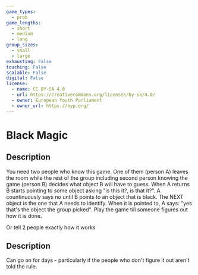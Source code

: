 ```yaml
---
game_types:
  - prob
game_lengths:
  - short
  - medium
  - long
group_sizes:
  - small
  - large
exhausting: False
touching: False
scalable: False
digital: False
license:
  - name: CC BY-SA 4.0
  - url: https://creativecommons.org/licenses/by-sa/4.0/
  - owner: European Youth Parliament
  - owner_url: https://eyp.org/
---
```

# Black Magic

## Description
You need two people who know this game. One of them (person A) leaves the
room while the rest of the group including second person knowing the game (person B) decides what object B will have to guess. When A returns B starts pointing to some object asking "is this it?, is that it?". A countinuously says no until B points to an object that is black. The NEXT object is the one that A needs to identify. When it is pointed to, A says: "yes that's the object the group picked". Play the game till someone figures out how it is done.

Or tell 2 people exactly how it works

## Description
Can go on for days - particularly if the people who don't figure it out aren't told the rule.
